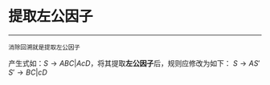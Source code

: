 # 提取左公因子

---

```
消除回溯就是提取左公因子
```

产生式如：$S\rightarrow ABC|AcD$，将其提取**左公因子**后，规则应修改为如下：
	$S\rightarrow AS'$
	$S'\rightarrow BC|cD$
